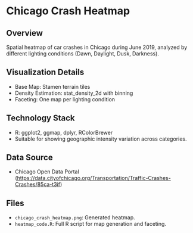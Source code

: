 # Chicago Crash Heatmap

## Overview
Spatial heatmap of car crashes in Chicago during June 2019, analyzed by different lighting conditions (Dawn, Daylight, Dusk, Darkness).

## Visualization Details
- Base Map: Stamen terrain tiles
- Density Estimation: stat_density_2d with binning
- Faceting: One map per lighting condition

## Technology Stack
- R: ggplot2, ggmap, dplyr, RColorBrewer
- Suitable for showing geographic intensity variation across categories.

## Data Source
- Chicago Open Data Portal (https://data.cityofchicago.org/Transportation/Traffic-Crashes-Crashes/85ca-t3if)

## Files
- `chicago_crash_heatmap.png`: Generated heatmap.
- `heatmap_code.R`: Full R script for map generation and faceting.
